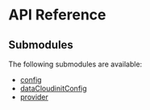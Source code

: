 # API Reference <a name="API Reference" id="api-reference"></a>

## Submodules <a name="Submodules" id="submodules"></a>

The following submodules are available:

- [config](./config.python.md)
- [dataCloudinitConfig](./dataCloudinitConfig.python.md)
- [provider](./provider.python.md)






